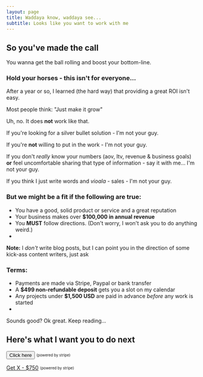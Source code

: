 ```yaml
---
layout: page
title: Waddaya know, waddaya see... 
subtitle: Looks like you want to work with me
---
```


## So you've made the call

You wanna get the ball rolling and boost your bottom-line. 

### Hold your horses - this isn't for everyone...

After a year or so, I learned (the hard way) that providing a great ROI isn't easy. 

Most people think: "Just make it grow"

Uh, no. It does **not** work like that. 

If you're looking for a silver bullet solution - I'm not your guy. 

If you're **not** willing to put in the work - I'm not your guy. 

If you don't *really* know your numbers (aov, ltv, revenue & business goals) **or** feel uncomfortable sharing that type of information - say it with me... I'm not your guy. 

If you think I just write words and *vioala* - sales - I'm not your guy. 


### But we might be a fit if the following are true:

- You have a good, solid product or service and a great reputation
- Your business makes over **$100,000 in annual revenue**
- You **MUST** follow directions. (Don't worry, I won't ask you to do anything weird.)
- 



**Note:** I *don't* write blog posts, but I can point you in the direction of some kick-ass content writers, just ask

### Terms:

- Payments are made via Stripe, Paypal or bank transfer 
- A **$499 non-refundable deposit** gets you a slot on my calendar 
- Any projects under **$1,500 USD** are paid in advance _before_ any work is started
- 

Sounds good? Ok great. Keep reading...

## Here's what I want you to do next



<button name="button">Click here</button>
<sub><sup>(powered by stripe)</sup></sub>

<a class="btn btn-success btn-lg get-started-btn" href="https://github.com/daattali/beautiful-jekyll#readme">Get X - $750</a>
<sub><sup>(powered by stripe)</sup></sub>
